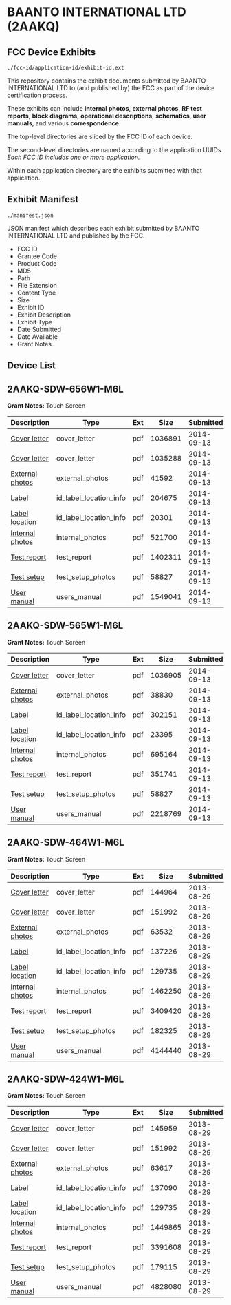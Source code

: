 # BAANTO INTERNATIONAL LTD (2AAKQ)
## FCC Device Exhibits

```
./fcc-id/application-id/exhibit-id.ext
```

This repository contains the exhibit documents submitted by BAANTO INTERNATIONAL LTD to (and published by) the FCC as part of the device certification process.

These exhibits can include **internal photos**, **external photos**, **RF test reports**, **block diagrams**, **operational descriptions**, **schematics**, **user manuals**, and various **correspondence**.

The top-level directories are sliced by the FCC ID of each device.

The second-level directories are named according to the application UUIDs. *Each FCC ID includes one or more application.*

Within each application directory are the exhibits submitted with that application. 

## Exhibit Manifest

```
./manifest.json
```

JSON manifest which describes each exhibit submitted by BAANTO INTERNATIONAL LTD and published by the FCC.

- FCC ID
- Grantee Code
- Product Code
- MD5
- Path
- File Extension
- Content Type
- Size
- Exhibit ID
- Exhibit Description
- Exhibit Type
- Date Submitted
- Date Available
- Grant Notes

## Device List
## 2AAKQ-SDW-656W1-M6L
**Grant Notes:** Touch Screen

| Description | Type | Ext | Size | Submitted | Available |
| ----------- | ---- | --- | ---- | --------- | --------- |
| [Cover letter](2AAKQ-SDW-656W1-M6L/b7e1e46eef8d0eb3939c099482721aff/2387504.pdf) | cover_letter | pdf | 1036891 | 2014-09-13 | 2014-09-13 |
| [Cover letter](2AAKQ-SDW-656W1-M6L/b7e1e46eef8d0eb3939c099482721aff/2387503.pdf) | cover_letter | pdf | 1035288 | 2014-09-13 | 2014-09-13 |
| [External photos](2AAKQ-SDW-656W1-M6L/b7e1e46eef8d0eb3939c099482721aff/2387505.pdf) | external_photos | pdf | 41592 | 2014-09-13 | 2014-09-13 |
| [Label](2AAKQ-SDW-656W1-M6L/b7e1e46eef8d0eb3939c099482721aff/2387506.pdf) | id_label_location_info | pdf | 204675 | 2014-09-13 | 2014-09-13 |
| [Label location](2AAKQ-SDW-656W1-M6L/b7e1e46eef8d0eb3939c099482721aff/2387507.pdf) | id_label_location_info | pdf | 20301 | 2014-09-13 | 2014-09-13 |
| [Internal photos](2AAKQ-SDW-656W1-M6L/b7e1e46eef8d0eb3939c099482721aff/2387508.pdf) | internal_photos | pdf | 521700 | 2014-09-13 | 2014-09-13 |
| [Test report](2AAKQ-SDW-656W1-M6L/b7e1e46eef8d0eb3939c099482721aff/2387511.pdf) | test_report | pdf | 1402311 | 2014-09-13 | 2014-09-13 |
| [Test setup](2AAKQ-SDW-656W1-M6L/b7e1e46eef8d0eb3939c099482721aff/2387500.pdf) | test_setup_photos | pdf | 58827 | 2014-09-13 | 2014-09-13 |
| [User manual](2AAKQ-SDW-656W1-M6L/b7e1e46eef8d0eb3939c099482721aff/2387513.pdf) | users_manual | pdf | 1549041 | 2014-09-13 | 2014-09-13 |
## 2AAKQ-SDW-565W1-M6L
**Grant Notes:** Touch Screen

| Description | Type | Ext | Size | Submitted | Available |
| ----------- | ---- | --- | ---- | --------- | --------- |
| [Cover letter](2AAKQ-SDW-565W1-M6L/ac1d149b3e920f33510eb86ba3810769/2387492.pdf) | cover_letter | pdf | 1036905 | 2014-09-13 | 2014-09-13 |
| [External photos](2AAKQ-SDW-565W1-M6L/ac1d149b3e920f33510eb86ba3810769/2387493.pdf) | external_photos | pdf | 38830 | 2014-09-13 | 2014-09-13 |
| [Label](2AAKQ-SDW-565W1-M6L/ac1d149b3e920f33510eb86ba3810769/2387494.pdf) | id_label_location_info | pdf | 302151 | 2014-09-13 | 2014-09-13 |
| [Label location](2AAKQ-SDW-565W1-M6L/ac1d149b3e920f33510eb86ba3810769/2387495.pdf) | id_label_location_info | pdf | 23395 | 2014-09-13 | 2014-09-13 |
| [Internal photos](2AAKQ-SDW-565W1-M6L/ac1d149b3e920f33510eb86ba3810769/2387496.pdf) | internal_photos | pdf | 695164 | 2014-09-13 | 2014-09-13 |
| [Test report](2AAKQ-SDW-565W1-M6L/ac1d149b3e920f33510eb86ba3810769/2387499.pdf) | test_report | pdf | 351741 | 2014-09-13 | 2014-09-13 |
| [Test setup](2AAKQ-SDW-565W1-M6L/ac1d149b3e920f33510eb86ba3810769/2387500.pdf) | test_setup_photos | pdf | 58827 | 2014-09-13 | 2014-09-13 |
| [User manual](2AAKQ-SDW-565W1-M6L/ac1d149b3e920f33510eb86ba3810769/2387501.pdf) | users_manual | pdf | 2218769 | 2014-09-13 | 2014-09-13 |
## 2AAKQ-SDW-464W1-M6L
**Grant Notes:** Touch Screen

| Description | Type | Ext | Size | Submitted | Available |
| ----------- | ---- | --- | ---- | --------- | --------- |
| [Cover letter](2AAKQ-SDW-464W1-M6L/f14b003d6083f79ef7ab381bfc45e827/2057020.pdf) | cover_letter | pdf | 144964 | 2013-08-29 | 2013-08-29 |
| [Cover letter](2AAKQ-SDW-464W1-M6L/f14b003d6083f79ef7ab381bfc45e827/2056845.pdf) | cover_letter | pdf | 151992 | 2013-08-29 | 2013-08-29 |
| [External photos](2AAKQ-SDW-464W1-M6L/f14b003d6083f79ef7ab381bfc45e827/2057022.pdf) | external_photos | pdf | 63532 | 2013-08-29 | 2013-08-29 |
| [Label](2AAKQ-SDW-464W1-M6L/f14b003d6083f79ef7ab381bfc45e827/2057023.pdf) | id_label_location_info | pdf | 137226 | 2013-08-29 | 2013-08-29 |
| [Label location](2AAKQ-SDW-464W1-M6L/f14b003d6083f79ef7ab381bfc45e827/2056848.pdf) | id_label_location_info | pdf | 129735 | 2013-08-29 | 2013-08-29 |
| [Internal photos](2AAKQ-SDW-464W1-M6L/f14b003d6083f79ef7ab381bfc45e827/2057025.pdf) | internal_photos | pdf | 1462250 | 2013-08-29 | 2013-08-29 |
| [Test report](2AAKQ-SDW-464W1-M6L/f14b003d6083f79ef7ab381bfc45e827/2057028.pdf) | test_report | pdf | 3409420 | 2013-08-29 | 2013-08-29 |
| [Test setup](2AAKQ-SDW-464W1-M6L/f14b003d6083f79ef7ab381bfc45e827/2057029.pdf) | test_setup_photos | pdf | 182325 | 2013-08-29 | 2013-08-29 |
| [User manual](2AAKQ-SDW-464W1-M6L/f14b003d6083f79ef7ab381bfc45e827/2057030.pdf) | users_manual | pdf | 4144440 | 2013-08-29 | 2013-08-29 |
## 2AAKQ-SDW-424W1-M6L
**Grant Notes:** Touch Screen

| Description | Type | Ext | Size | Submitted | Available |
| ----------- | ---- | --- | ---- | --------- | --------- |
| [Cover letter](2AAKQ-SDW-424W1-M6L/d0deb127ab16823b7383d1c228e1bdf0/2056844.pdf) | cover_letter | pdf | 145959 | 2013-08-29 | 2013-08-29 |
| [Cover letter](2AAKQ-SDW-424W1-M6L/d0deb127ab16823b7383d1c228e1bdf0/2056845.pdf) | cover_letter | pdf | 151992 | 2013-08-29 | 2013-08-29 |
| [External photos](2AAKQ-SDW-424W1-M6L/d0deb127ab16823b7383d1c228e1bdf0/2056846.pdf) | external_photos | pdf | 63617 | 2013-08-29 | 2013-08-29 |
| [Label](2AAKQ-SDW-424W1-M6L/d0deb127ab16823b7383d1c228e1bdf0/2056847.pdf) | id_label_location_info | pdf | 137090 | 2013-08-29 | 2013-08-29 |
| [Label location](2AAKQ-SDW-424W1-M6L/d0deb127ab16823b7383d1c228e1bdf0/2056848.pdf) | id_label_location_info | pdf | 129735 | 2013-08-29 | 2013-08-29 |
| [Internal photos](2AAKQ-SDW-424W1-M6L/d0deb127ab16823b7383d1c228e1bdf0/2056849.pdf) | internal_photos | pdf | 1449865 | 2013-08-29 | 2013-08-29 |
| [Test report](2AAKQ-SDW-424W1-M6L/d0deb127ab16823b7383d1c228e1bdf0/2056868.pdf) | test_report | pdf | 3391608 | 2013-08-29 | 2013-08-29 |
| [Test setup](2AAKQ-SDW-424W1-M6L/d0deb127ab16823b7383d1c228e1bdf0/2056869.pdf) | test_setup_photos | pdf | 179115 | 2013-08-29 | 2013-08-29 |
| [User manual](2AAKQ-SDW-424W1-M6L/d0deb127ab16823b7383d1c228e1bdf0/2056870.pdf) | users_manual | pdf | 4828080 | 2013-08-29 | 2013-08-29 |

